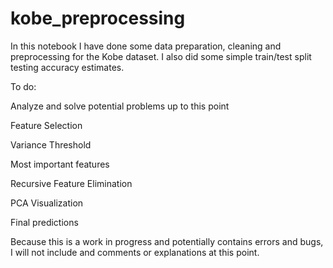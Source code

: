 # kobe_preprocessing
In this notebook I have done some data preparation, cleaning and preprocessing for the Kobe dataset. I also did some simple train/test split testing accuracy estimates.  

To do:      

Analyze and solve potential problems up to this point

Feature Selection

Variance Threshold

Most important features

Recursive Feature Elimination

PCA Visualization

Final predictions

Because this is a work in progress and potentially contains errors and bugs, I will not include and comments or explanations at this point.

